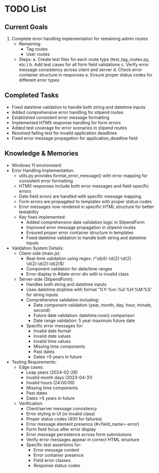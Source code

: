 # TODO List

## Current Goals
1. Complete error handling implementation for remaining admin routes
   - Remaining:
     * Tag routes
     * User routes
   - Steps:
     a. Create test files for each route type (test_tag_routes.py, etc.)
     b. Add test cases for all form field validations
     c. Verify error message consistency across client and server
     d. Check error container structure in responses
     e. Ensure proper status codes for different error types

## Completed Tasks
- Fixed datetime validation to handle both string and datetime inputs
- Added comprehensive error handling for stipend routes
- Established consistent error message formatting
- Implemented HTMX response handling for form errors
- Added test coverage for error scenarios in stipend routes
- Resolved failing test for invalid application deadlines
- Fixed error message propagation for application_deadline field

## Knowledge & Memories
- Windows 11 environment
- Error Handling Implementation:
  * utils.py provides format_error_message() with error mapping for consistent error formatting
  * HTMX responses include both error messages and field-specific errors
  * Date field errors are handled with specific message mapping
  * Form errors are propagated to templates with proper status codes
  * Error messages now rendered in specific HTML structure for better testability
  * Key fixes implemented:
    - Added comprehensive date validation logic in StipendForm
    - Improved error message propagation in stipend routes
    - Ensured proper error container structure in templates
    - Fixed datetime validation to handle both string and datetime inputs
- Validation System Details:
  * Client-side (main.js):
    - Real-time validation using regex: /^\d{4}-\d{2}-\d{2} \d{2}:\d{2}:\d{2}$/
    - Component validation for date/time ranges
    - Error display in #date-error div with is-invalid class
  * Server-side (StipendForm):
    - Handles both string and datetime inputs
    - Uses datetime.strptime with format '%Y-%m-%d %H:%M:%S' for string inputs
    - Comprehensive validation including:
      * Date component validation (year, month, day, hour, minute, second)
      * Future date validation: datetime.now() comparison
      * Date range validation: 5 year maximum future date
    - Specific error messages for:
      * Invalid date format
      * Invalid date values
      * Invalid time values
      * Missing time components
      * Past dates
      * Dates >5 years in future
- Testing Requirements:
  * Edge cases:
    - Leap years (2024-02-29)
    - Invalid month days (2023-04-31)
    - Invalid hours (24:00:00)
    - Missing time components
    - Past dates
    - Dates >5 years in future
  * Verification:
    - Client/server message consistency
    - Error styling in UI (is-invalid class)
    - Proper status codes (400 for failures)
    - Error message element presence (#<field_name>-error)
    - Form field focus after error display
    - Error message persistence across form submissions
    - Verify error messages appear in correct HTML structure
    - Specific test assertions for:
      * Error message content
      * Error container presence
      * Field error classes
      * Response status codes

